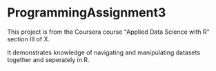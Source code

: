 # ProgrammingAssignment3

This project is from the Coursera course "Applied Data Science with R" section III of X.

It demonstrates knowledge of navigating and manipulating datasets together and seperately in R.
